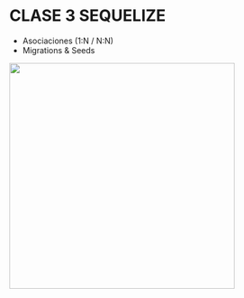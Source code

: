 
# CLASE 3 SEQUELIZE

- Asociaciones (1:N / N:N)
- Migrations & Seeds

<img src="https://media.giphy.com/media/3oFzmqN1xHwaEXGl7q/giphy.gif" width="400" />